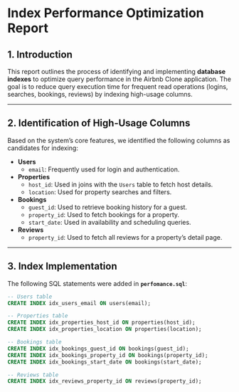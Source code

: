 # Index Performance Optimization Report

## 1. Introduction
This report outlines the process of identifying and implementing **database indexes** to optimize query performance in the Airbnb Clone application. The goal is to reduce query execution time for frequent read operations (logins, searches, bookings, reviews) by indexing high-usage columns.

---

## 2. Identification of High-Usage Columns
Based on the system’s core features, we identified the following columns as candidates for indexing:

- **Users**
  - `email`: Frequently used for login and authentication.
- **Properties**
  - `host_id`: Used in joins with the `Users` table to fetch host details.
  - `location`: Used for property searches and filters.
- **Bookings**
  - `guest_id`: Used to retrieve booking history for a guest.
  - `property_id`: Used to fetch bookings for a property.
  - `start_date`: Used in availability and scheduling queries.
- **Reviews**
  - `property_id`: Used to fetch all reviews for a property’s detail page.

---

## 3. Index Implementation
The following SQL statements were added in **`perfomance.sql`**:

```sql
-- Users table
CREATE INDEX idx_users_email ON users(email);

-- Properties table
CREATE INDEX idx_properties_host_id ON properties(host_id);
CREATE INDEX idx_properties_location ON properties(location);

-- Bookings table
CREATE INDEX idx_bookings_guest_id ON bookings(guest_id);
CREATE INDEX idx_bookings_property_id ON bookings(property_id);
CREATE INDEX idx_bookings_start_date ON bookings(start_date);

-- Reviews table
CREATE INDEX idx_reviews_property_id ON reviews(property_id);
